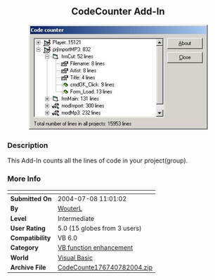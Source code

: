 ﻿<div align="center">

## CodeCounter Add\-In

<img src="PIC200478110466658.jpg">
</div>

### Description

This Add-In counts all the lines of code in your project(group).
 
### More Info
 


<span>             |<span>
---                |---
**Submitted On**   |2004-07-08 11:01:02
**By**             |[WouterL](https://github.com/Planet-Source-Code/PSCIndex/blob/master/ByAuthor/wouterl.md)
**Level**          |Intermediate
**User Rating**    |5.0 (15 globes from 3 users)
**Compatibility**  |VB 6\.0
**Category**       |[VB function enhancement](https://github.com/Planet-Source-Code/PSCIndex/blob/master/ByCategory/vb-function-enhancement__1-25.md)
**World**          |[Visual Basic](https://github.com/Planet-Source-Code/PSCIndex/blob/master/ByWorld/visual-basic.md)
**Archive File**   |[CodeCounte176740782004\.zip](https://github.com/Planet-Source-Code/wouterl-codecounter-add-in__1-54822/archive/master.zip)








